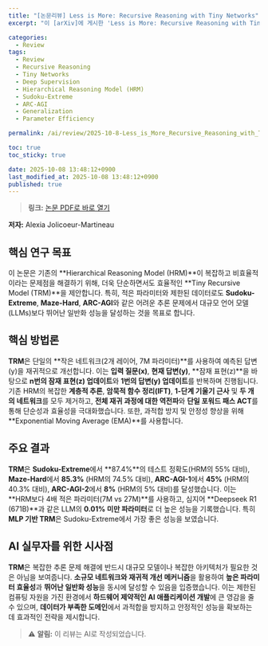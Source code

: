 ```yaml
---
title: "[논문리뷰] Less is More: Recursive Reasoning with Tiny Networks"
excerpt: "이 [arXiv]에 게시한 'Less is More: Recursive Reasoning with Tiny Networks' 논문에 대한 자세한 리뷰입니다."

categories:
  - Review
tags:
  - Review
  - Recursive Reasoning
  - Tiny Networks
  - Deep Supervision
  - Hierarchical Reasoning Model (HRM)
  - Sudoku-Extreme
  - ARC-AGI
  - Generalization
  - Parameter Efficiency

permalink: /ai/review/2025-10-8-Less_is_More_Recursive_Reasoning_with_Tiny_Networks/

toc: true
toc_sticky: true

date: 2025-10-08 13:48:12+0900
last_modified_at: 2025-10-08 13:48:12+0900
published: true
---
```

> **링크:** [논문 PDF로 바로 열기](https://arxiv.org/abs/2510.04871)

**저자:** Alexia Jolicoeur-Martineau



## 핵심 연구 목표
이 논문은 기존의 **Hierarchical Reasoning Model (HRM)**이 복잡하고 비효율적이라는 문제점을 해결하기 위해, 더욱 단순하면서도 효율적인 **Tiny Recursive Model (TRM)**을 제안합니다. 특히, 적은 파라미터와 제한된 데이터로도 **Sudoku-Extreme**, **Maze-Hard**, **ARC-AGI**와 같은 어려운 추론 문제에서 대규모 언어 모델(LLMs)보다 뛰어난 일반화 성능을 달성하는 것을 목표로 합니다.

## 핵심 방법론
**TRM**은 단일의 **작은 네트워크(2개 레이어, 7M 파라미터)**를 사용하여 예측된 답변(y)을 재귀적으로 개선합니다. 이는 **입력 질문(x)**, **현재 답변(y)**, **잠재 표현(z)**을 바탕으로 **n번의 잠재 표현(z) 업데이트**와 **1번의 답변(y) 업데이트**를 반복하며 진행됩니다. 기존 HRM의 복잡한 **계층적 추론**, **암묵적 함수 정리(IFT)**, **1-단계 기울기 근사** 및 **두 개의 네트워크**를 모두 제거하고, **전체 재귀 과정에 대한 역전파**와 **단일 포워드 패스 ACT**를 통해 단순성과 효율성을 극대화했습니다. 또한, 과적합 방지 및 안정성 향상을 위해 **Exponential Moving Average (EMA)**를 사용합니다.

## 주요 결과
**TRM**은 **Sudoku-Extreme**에서 **87.4%**의 테스트 정확도(HRM의 55% 대비), **Maze-Hard**에서 **85.3%** (HRM의 74.5% 대비), **ARC-AGI-1**에서 **45%** (HRM의 40.3% 대비), **ARC-AGI-2**에서 **8%** (HRM의 5% 대비)를 달성했습니다. 이는 **HRM보다 4배 적은 파라미터(7M vs 27M)**를 사용하고, 심지어 **Deepseek R1 (671B)**과 같은 LLM의 **0.01% 미만 파라미터**로 더 높은 성능을 기록했습니다. 특히 **MLP 기반 TRM**은 Sudoku-Extreme에서 가장 좋은 성능을 보였습니다.

## AI 실무자를 위한 시사점
**TRM**은 복잡한 추론 문제 해결에 반드시 대규모 모델이나 복잡한 아키텍처가 필요한 것은 아님을 보여줍니다. **소규모 네트워크와 재귀적 개선 메커니즘**을 활용하여 **높은 파라미터 효율성**과 **뛰어난 일반화 성능**을 동시에 달성할 수 있음을 입증했습니다. 이는 제한된 컴퓨팅 자원을 가진 환경에서 **하드웨어 제약적인 AI 애플리케이션 개발**에 큰 영감을 줄 수 있으며, **데이터가 부족한 도메인**에서 과적합을 방지하고 안정적인 성능을 확보하는 데 효과적인 전략을 제시합니다.

> ⚠️ **알림:** 이 리뷰는 AI로 작성되었습니다.